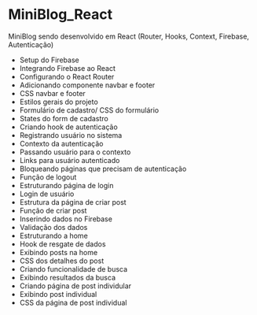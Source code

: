 # MiniBlog_React

MiniBlog sendo desenvolvido em React (Router, Hooks, Context, Firebase, Autenticação)

  - Setup do Firebase
  - Integrando Firebase ao React
  - Configurando o React Router
  - Adicionando componente navbar e footer
  - CSS navbar e footer
  - Estilos gerais do projeto
  - Formulário de cadastro/ CSS do formulário
  - States do form de cadastro
  - Criando hook de autenticação
  - Registrando usuário no sistema
  - Contexto da autenticação
  - Passando usuário para o contexto
  - Links para usuário autenticado
  - Bloqueando páginas que precisam de autenticação
  - Função de logout
  - Estruturando página de login
  - Login de usuário
  - Estrutura da página de criar post
  - Função de criar post
  - Inserindo dados no Firebase
  - Validação dos dados
  - Estruturando a home
  - Hook de resgate de dados
  - Exibindo posts na home
  - CSS dos detalhes do post
  - Criando funcionalidade de busca
  - Exibindo resultados da busca
  - Criando página de post individular
  - Exibindo post individual
  - CSS da página de post individual
